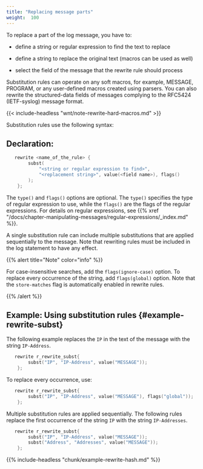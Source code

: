 ```yaml
---
title: "Replacing message parts"
weight:  100
---
```

<!-- DISCLAIMER: This file is based on the syslog-ng Open Source Edition documentation https://github.com/balabit/syslog-ng-ose-guides/commit/2f4a52ee61d1ea9ad27cb4f3168b95408fddfdf2 and is used under the terms of The syslog-ng Open Source Edition Documentation License. The file has been modified by Axoflow. -->

To replace a part of the log message, you have to:

  - define a string or regular expression to find the text to replace

  - define a string to replace the original text (macros can be used as well)

  - select the field of the message that the rewrite rule should process

Substitution rules can operate on any soft macros, for example, MESSAGE, PROGRAM, or any user-defined macros created using parsers. You can also rewrite the structured-data fields of messages complying to the RFC5424 (IETF-syslog) message format.

{{< include-headless "wnt/note-rewrite-hard-macros.md" >}}

Substitution rules use the following syntax:


## Declaration:

```c
   rewrite <name_of_the_rule> {
        subst(
            "<string or regular expression to find>",
            "<replacement string>", value(<field name>), flags()
        );
    };
```


The `type()` and `flags()` options are optional. The `type()` specifies the type of regular expression to use, while the `flags()` are the flags of the regular expressions. For details on regular expressions, see {{% xref "/docs/chapter-manipulating-messages/regular-expressions/_index.md" %}}.

A single substitution rule can include multiple substitutions that are applied sequentially to the message. Note that rewriting rules must be included in the log statement to have any effect.

{{% alert title="Note" color="info" %}}

For case-insensitive searches, add the `flags(ignore-case)` option. To replace every occurrence of the string, add `flags(global)` option. Note that the `store-matches` flag is automatically enabled in rewrite rules.

{{% /alert %}}


## Example: Using substitution rules {#example-rewrite-subst}

The following example replaces the `IP` in the text of the message with the string `IP-Address`.

```c
   rewrite r_rewrite_subst{
        subst("IP", "IP-Address", value("MESSAGE"));
    };
```

To replace every occurrence, use:

```c
   rewrite r_rewrite_subst{
        subst("IP", "IP-Address", value("MESSAGE"), flags("global"));
    };
```

Multiple substitution rules are applied sequentially. The following rules replace the first occurrence of the string `IP` with the string `IP-Addresses`.

```c
   rewrite r_rewrite_subst{
        subst("IP", "IP-Address", value("MESSAGE"));
        subst("Address", "Addresses", value("MESSAGE"));
    };
```



{{% include-headless "chunk/example-rewrite-hash.md" %}}

